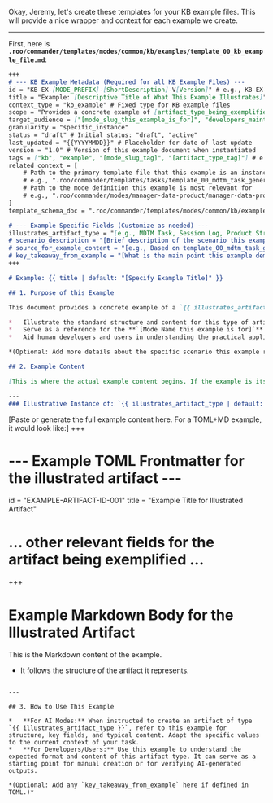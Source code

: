Okay, Jeremy, let's create these templates for your KB example files. This will provide a nice wrapper and context for each example we create.

---

First, here is **`.roo/commander/templates/modes/common/kb/examples/template_00_kb_example_file.md`**:

```markdown
+++
# --- KB Example Metadata (Required for all KB Example Files) ---
id = "KB-EX-[MODE_PREFIX]-[ShortDescription]-V[Version]" # e.g., KB-EX-MDP-INPUT-TASK-V1, KB-EX-DPS-STRATEGY-OUTPUT-V1
title = "Example: [Descriptive Title of What This Example Illustrates]"
context_type = "kb_example" # Fixed type for KB example files
scope = "Provides a concrete example of [artifact_type_being_exemplified] relevant to the '[mode_name_this_example_is_for]' mode."
target_audience = ["[mode_slug_this_example_is_for]", "developers_maintaining_mode", "users_learning_system"]
granularity = "specific_instance"
status = "draft" # Initial status: "draft", "active"
last_updated = "{{YYYYMMDD}}" # Placeholder for date of last update
version = "1.0" # Version of this example document when instantiated
tags = ["kb", "example", "[mode_slug_tag]", "[artifact_type_tag]"] # e.g., "manager-data-product", "mdtm-task"
related_context = [
    # Path to the primary template file that this example is an instance of (if applicable)
    # e.g., ".roo/commander/templates/tasks/template_00_mdtm_task_generic.md"
    # Path to the mode definition this example is most relevant for
    # e.g., ".roo/commander/modes/manager-data-product/manager-data-product.mode.md"
]
template_schema_doc = ".roo/commander/templates/modes/common/kb/examples/template_00_kb_example_file.README.md" # Path to its own schema

# --- Example Specific Fields (Customize as needed) ---
illustrates_artifact_type = "[e.g., MDTM Task, Session Log, Product Strategy Document, Squad Sub-Task]"
# scenario_description = "[Brief description of the scenario this example represents, e.g., 'Initial task from coordinator to manager for a new PoC']"
# source_for_example_content = "[e.g., Based on template_00_mdtm_task_generic.md, Manually crafted for illustration]"
# key_takeaway_from_example = "[What is the main point this example demonstrates?]"
+++

# Example: {{ title | default: "[Specify Example Title]" }}

## 1. Purpose of this Example

This document provides a concrete example of a `{{ illustrates_artifact_type | default: "[Specify Artifact Type]" }}`. It is intended to:

*   Illustrate the standard structure and content for this type of artifact.
*   Serve as a reference for the **`[Mode Name this example is for]`** mode when it needs to create or interpret such an artifact.
*   Aid human developers and users in understanding the practical application of the related templates and standards.

*(Optional: Add more details about the specific scenario this example represents, if `scenario_description` is used in TOML.)*

## 2. Example Content

[This is where the actual example content begins. If the example is itself a TOML+Markdown document (like an MDTM task or a design artifact), it will start with its own `+++` TOML frontmatter block, followed by its Markdown body. Ensure the example content is clearly delineated, perhaps with a horizontal rule or a sub-heading as below.]

---
### Illustrative Instance of: `{{ illustrates_artifact_type | default: "[Specify Artifact Type]" }}`

```
[Paste or generate the full example content here. For a TOML+MD example, it would look like:]
+++
# --- Example TOML Frontmatter for the illustrated artifact ---
id = "EXAMPLE-ARTIFACT-ID-001"
title = "Example Title for Illustrated Artifact"
# ... other relevant fields for the artifact being exemplified ...
+++

# Example Markdown Body for the Illustrated Artifact

This is the Markdown content of the example.
- It follows the structure of the artifact it represents.
```

---

## 3. How to Use This Example

*   **For AI Modes:** When instructed to create an artifact of type `{{ illustrates_artifact_type }}`, refer to this example for structure, key fields, and typical content. Adapt the specific values to the current context of your task.
*   **For Developers/Users:** Use this example to understand the expected format and content of this artifact type. It can serve as a starting point for manual creation or for verifying AI-generated outputs.

*(Optional: Add any `key_takeaway_from_example` here if defined in TOML.)*